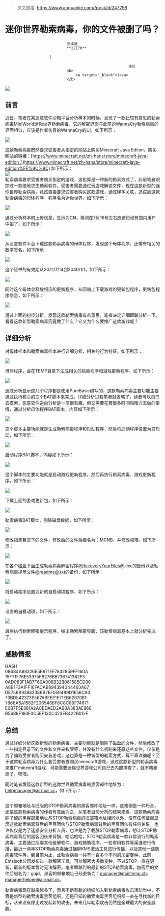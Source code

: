 > 原文链接: https://www.anquanke.com//post/id/247758 


# 迷你世界勒索病毒，你的文件被删了吗？


                                阅读量   
                                **22170**
                            
                        |
                        
                                                            评论
                                <b>
                                    <a target="_blank">1</a>
                                </b>
                                                                                    



[![](https://p2.ssl.qhimg.com/t01e4a7d025dd70d45f.png)](https://p2.ssl.qhimg.com/t01e4a7d025dd70d45f.png)



## 前言

近日，笔者在某恶意软件沙箱平台分析样本的时候，发现了一款比较有意思的勒索病毒MiniWorld迷你世界勒索病毒，它的解密界面与此前的WannaCry勒索病毒的界面相似，应该是作者仿冒的WannaCry的UI，如下所示：

[![](https://p0.ssl.qhimg.com/t01eb9c1c2af6d0531c.png)](https://p0.ssl.qhimg.com/t01eb9c1c2af6d0531c.png)

这款勒索病毒既然要求受害者从指定的网站上购买Minecraft Java Editon，购买网站的链接：[https://www.minecraft.net/zh-hans/store/minecraft-java-edition，](https://www.minecraft.net/zh-hans/store/minecraft-java-edition%EF%BC%8C) 如下所示：<br>[![](https://p3.ssl.qhimg.com/t01394b86f6689be909.png)](https://p3.ssl.qhimg.com/t01394b86f6689be909.png)<br>
勒索病毒要求受害者购买指定的游戏，这也算是一种新的勒索方式了，此前笔者跟踪过一款绝地求生勒索软件，受害者需要通过玩游戏解锁文件，现在这款新型的迷你世界勒索病毒，竟然直接要求受害者购买这款游戏，通过样本关联，追踪到这款勒索病毒的母体程序，程序名为迷你世界，如下所示：

[![](https://p4.ssl.qhimg.com/t01c584af075a9efa65.png)](https://p4.ssl.qhimg.com/t01c584af075a9efa65.png)

通过分析样本的上传信息，显示为CN，猜测在7月16号左右应该已经有国内用户中招了，如下所示：

[![](https://p2.ssl.qhimg.com/t015137e334c34be04f.png)](https://p2.ssl.qhimg.com/t015137e334c34be04f.png)

从恶意软件平台下载这款勒索病毒的母体程序，发现这个母体程序，还带有相关的数字签名，如下所示：

[![](https://p5.ssl.qhimg.com/t01af7fa4fc0d3acbce.png)](https://p5.ssl.qhimg.com/t01af7fa4fc0d3acbce.png)

这个证书的有效期从2021/7/14到2040/1/1，如下所示：

[![](https://p1.ssl.qhimg.com/t0193273f381477b74a.png)](https://p1.ssl.qhimg.com/t0193273f381477b74a.png)

同时这个母体会释放相应的更新程序，从网站上下载游戏的更新包程序，更新包程序信息，如下所示：

[![](https://p4.ssl.qhimg.com/t01844c0168b8d82882.png)](https://p4.ssl.qhimg.com/t01844c0168b8d82882.png)

通过上面的初步分析，发现这款勒索病毒有点意思，笔者决定详细跟踪分析一下，看看这款新型勒索病毒究竟做了什么？它又为什么要推广这款游戏呢？



## 详细分析

对母体样本和勒索病毒样本进行详细分析，相关的行为特征，如下所示：

[![](https://p5.ssl.qhimg.com/t01f6a8335b6e862c50.png)](https://p5.ssl.qhimg.com/t01f6a8335b6e862c50.png)

母体程序，会在TEMP目录下生成相关的病毒程序和游戏更新程序，如下所示：

[![](https://p4.ssl.qhimg.com/t01c3a9276f9fba1db7.png)](https://p4.ssl.qhimg.com/t01c3a9276f9fba1db7.png)

通过分析显示这几个程序都是使用PureBasic编写的，这款勒索病毒主要功能主要通过执行核心的三个BAT脚本来完成，详细分析过程笔者就省略了，读者可以自己去摸索，恶意软件逆向分析是一项很有趣，但又需要花费很多时间和精力去做的事情，通过分析母体程序BAT脚本，内容如下所示：

[![](https://p0.ssl.qhimg.com/t011be2e25ce3e9f7e6.png)](https://p0.ssl.qhimg.com/t011be2e25ce3e9f7e6.png)

这个脚本主要功能就是生成勒索病毒程序和启动程序，然后将启动程序设置为自启动，如下所示：

[![](https://p4.ssl.qhimg.com/t0106f22474ec2cad5f.png)](https://p4.ssl.qhimg.com/t0106f22474ec2cad5f.png)

启动程序BAT脚本，内容如下所示：

[![](https://p4.ssl.qhimg.com/t0151f8f667c7c09bcc.png)](https://p4.ssl.qhimg.com/t0151f8f667c7c09bcc.png)

这个脚本的主要功能就是启动游戏更新程序，然后再执行勒索病毒，游戏更新程序，如下所示：

[![](https://p5.ssl.qhimg.com/t016c0de8b969701df5.png)](https://p5.ssl.qhimg.com/t016c0de8b969701df5.png)

下载上面的游戏更新包，如下所示：

[![](https://p0.ssl.qhimg.com/t013feb0b9a11e4f909.png)](https://p0.ssl.qhimg.com/t013feb0b9a11e4f909.png)

勒索病毒BAT脚本，删除磁盘数据，如下所示：

[![](https://p1.ssl.qhimg.com/t014bca289b230eb4c2.png)](https://p1.ssl.qhimg.com/t014bca289b230eb4c2.png)

修改指定目录下的文件，修改后的文件后缀名为：MCNB，并修改权限，如下所示：

[![](https://p0.ssl.qhimg.com/t0102c4d384fa789906.png)](https://p0.ssl.qhimg.com/t0102c4d384fa789906.png)

在各个磁盘下面生成勒索病毒解密程序[@RecoveryYourFiles](https://github.com/RecoveryYourFiles)@.exe的备份以及勒索病毒提示文件[@readme](https://github.com/readme)@.txt的备份，如下所示：

[![](https://p0.ssl.qhimg.com/t01546fb3c3cd964aad.png)](https://p0.ssl.qhimg.com/t01546fb3c3cd964aad.png)

将启动程序设置为新的自启动项程序，如下所示：

[![](https://p5.ssl.qhimg.com/t01f357eab104ec0ba1.png)](https://p5.ssl.qhimg.com/t01f357eab104ec0ba1.png)

设置的自启动项，如下所示：

[![](https://p4.ssl.qhimg.com/t01d70d680ce2518f01.png)](https://p4.ssl.qhimg.com/t01d70d680ce2518f01.png)

最后执行勒索解密提示程序，弹出勒索解密界面，该勒索病毒基本上就分析完成了。



## 威胁情报

HASH<br>
08684A98326E5E871EE7832859FF16DA<br>
15F71F76E53975F8276B6736741342F3<br>
0AD083F1AB7F60A008B32B061585CD30<br>
A8B1F3A1FF16FACAB894394044460A67<br>
DE756B93882386B7EF059489D1E56CA0<br>
73BD542373E567ABEEE1E71EB62670B1<br>
7866A5A1582F206546BF8C8C89F74671<br>
E9B7F5E881A2ACEDAED2AB8A383AE868<br>
B5688F193F0C5EF130C423EB422B012F



## 总结

通过详细分析这款新型的勒索病毒，主要功能就是删除了磁盘的文件，然后修改了一些指定目录下的文件和文件夹权限等，并没有什么机制来还原这些文件，仅仅是为了骗取受害者购买安装游戏，这也算是一种新型的勒索方式，算不算诈骗呢？至于这款勒索病毒为什么要受害者去购买minecraft游戏，通过这款新型的勒索病毒来推广minecraft游戏，可能需要迷你世界游戏公司自己去内部排查了，就不瞎猜测了，嘿嘿。

同时笔者发现这款新型的迷你世界勒索病毒的黑客邮件地址为：[helpmanager@airmail.cc](mailto:helpmanager@airmail.cc)，如下所示：

[![](data:image/png;base64,iVBORw0KGgoAAAANSUhEUgAAAAEAAAABCAYAAAAfFcSJAAAAAXNSR0IArs4c6QAAAARnQU1BAACxjwv8YQUAAAAJcEhZcwAADsQAAA7EAZUrDhsAAAANSURBVBhXYzh8+PB/AAffA0nNPuCLAAAAAElFTkSuQmCC)](https://p5.ssl.qhimg.com/t016a45be26a50c44fd.png)

这个邮箱地址与旧版的STOP勒索病毒的黑客邮件地址一样，这难倒是一种巧合，还是这款勒索病毒的作者有意而为之，从笔者目前分析的结果来看，这款勒索病毒除了留的黑客邮箱地址与STOP勒索病毒的旧邮箱地址相同以外，没有任何证据显示这款勒索病毒背后的黑客团伙与STOP勒索病毒背后的黑客团伙有任何关系，也许仅仅是为了迷惑安全分析人员，也许是为了栽脏STOP勒索病毒，想让STOP勒索病毒背后的黑客团伙来背锅，哈哈哈哈，STOP勒索病毒是一款非常流行的勒索病毒，主要通过捆绑其他破解软件、游戏辅助程序、一些常用软件等渠道进行传播，最近一两年STOP勒索病毒通过捆绑KMS激活工具进行传播，以及其他一些防病毒软件等，到目前为止，此勒索病毒一共有一百多个不同的加密变种，此前Emsisoft公司发布过一款解密工具，可以解密大多数变种，不过STOP一直在更新，最新的版本暂时无法解密，笔者跟踪到的最新的STOP勒索病毒，加密后的文件后缀名为：gujd，黑客的邮箱地址已经更新为：[manager@mailtemp.ch](mailto:manager@mailtemp.ch)、[managerhelper@airmail.cc](mailto:managerhelper@airmail.cc)。

勒索病毒现在越来越多了，而且不断有新的组织加入到勒索病毒攻击活动当中，不管是新型的勒索病毒黑客组织，还是已知的勒索病毒黑客组织都一直在寻找新的目标，从来没有停止过发起新的攻击，未来几年勒索攻击仍然是全球最大的安全威胁。
